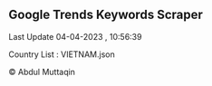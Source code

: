 

## Google Trends Keywords Scraper 
 
Last Update 04-04-2023 , 10:56:39

Country List :
VIETNAM.json



© Abdul Muttaqin 
